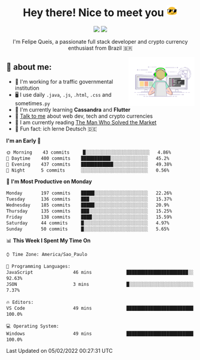 
<h1 align="center">Hey there! Nice to meet you <img src="assets/sunglasses.gif" width="30"/></h1>

<p align="center">
  <a href="https://www.linkedin.com/in/fqueis"><img src="https://img.shields.io/badge/-LinkedIn-blue?style=flat&logo=Linkedin&logoColor=white" /></a>
  <a href="mailto:fqueis@gmail.com"><img src="https://img.shields.io/badge/-Gmail-c14438?style=flat&logo=Gmail&logoColor=white" /></a>
</p>

<p align="center">I'm Felipe Queis, a passionate full stack developer and crypto currency enthusiast from Brazil 🇧🇷</p>

<img width="35%" align="right" alt="fqueis" src="assets/profile.gif" /></p>

## 🤵 about me:

- 🏢 I'm working for a traffic governmental institution
- 🖥️ I use daily `.java`, `.js`, `.html`, `.css` and sometimes`.py`
- 🌱 I'm currently learning **Cassandra** and **Flutter**
- 💬 [Talk to me](https://github.com/fqueis/fqueis/discussions) about web dev, tech and crypto currencies
- 📖 I am currently reading [The Man Who Solved the Market](https://amzn.com/073521798X)
- 💭 Fun fact: ich lerne Deutsch 🇩🇪

<!--START_SECTION:waka-->
**I'm an Early 🐤** 

```text
🌞 Morning    43 commits     █░░░░░░░░░░░░░░░░░░░░░░░░   4.86% 
🌆 Daytime    400 commits    ███████████░░░░░░░░░░░░░░   45.2% 
🌃 Evening    437 commits    ████████████░░░░░░░░░░░░░   49.38% 
🌙 Night      5 commits      ░░░░░░░░░░░░░░░░░░░░░░░░░   0.56%

```
📅 **I'm Most Productive on Monday** 

```text
Monday       197 commits    █████░░░░░░░░░░░░░░░░░░░░   22.26% 
Tuesday      136 commits    ███░░░░░░░░░░░░░░░░░░░░░░   15.37% 
Wednesday    185 commits    █████░░░░░░░░░░░░░░░░░░░░   20.9% 
Thursday     135 commits    ███░░░░░░░░░░░░░░░░░░░░░░   15.25% 
Friday       138 commits    ████░░░░░░░░░░░░░░░░░░░░░   15.59% 
Saturday     44 commits     █░░░░░░░░░░░░░░░░░░░░░░░░   4.97% 
Sunday       50 commits     █░░░░░░░░░░░░░░░░░░░░░░░░   5.65%

```


📊 **This Week I Spent My Time On** 

```text
⌚︎ Time Zone: America/Sao_Paulo

💬 Programming Languages: 
JavaScript               46 mins             ███████████████████████░░   92.63% 
JSON                     3 mins              █░░░░░░░░░░░░░░░░░░░░░░░░   7.37%

🔥 Editors: 
VS Code                  49 mins             █████████████████████████   100.0%

💻 Operating System: 
Windows                  49 mins             █████████████████████████   100.0%

```


 Last Updated on 05/02/2022 00:27:31 UTC
<!--END_SECTION:waka-->
